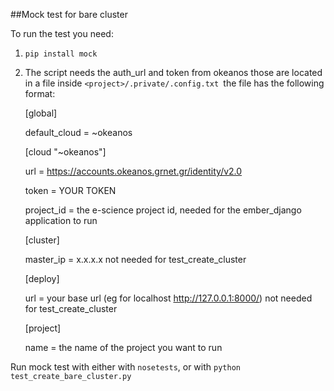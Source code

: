##Mock test for bare cluster

To run the test you need:

1. `pip install mock`

2. The script needs the auth_url and token from okeanos those are located in a file inside         `<project>/.private/.config.txt `the file has the following format:

    [global]

	default_cloud = ~okeanos

	[cloud "~okeanos"]

	url = https://accounts.okeanos.grnet.gr/identity/v2.0

	token = YOUR TOKEN

	project_id = the e-science project id, needed for the ember_django  application to run

	[cluster]
	
	master_ip = x.x.x.x not needed for test_create_cluster

	[deploy]

	url = your base url (eg for localhost http://127.0.0.1:8000/) not needed for test_create_cluster
	
	[project]
	
	name = the name of the project you want to run


Run mock test with either with `nosetests`, or  with `python test_create_bare_cluster.py`
